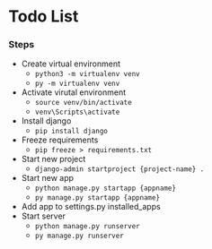 # Todo List

### Steps

- Create virtual environment
  - `python3 -m virtualenv venv`
  - `py -m virtualenv venv`
- Activate virutal environment
  - `source venv/bin/activate`
  - `venv\Scripts\activate`
- Install django
  - `pip install django`
- Freeze requirements
  - `pip freeze > requirements.txt`
- Start new project
  - `django-admin startproject {project-name} .`
- Start new app
  - `python manage.py startapp {appname}`
  - `py manage.py startapp {appname}`
- Add app to settings.py installed_apps
- Start server
  - `python manage.py runserver`
  - `py manage.py runserver`